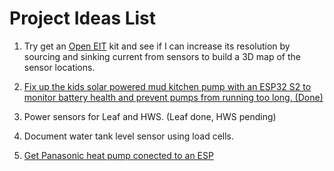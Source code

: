 # Project Ideas List

1. Try get an [Open EIT](https://www.opensourceimaging.org/project/open-eit-electrical-impedance-tomography/) kit and see if I can increase its resolution by sourcing and sinking current from sensors to build a 3D map of the sensor locations.

2. [Fix up the kids solar powered mud kitchen pump with an ESP32 S2 to monitor battery health and prevent pumps from running too long. (Done)](https://github.com/leon-v/ESPHome-Basic-Solar-Powered-Mud-Kitchen)

3. Power sensors for Leaf and HWS. (Leaf done, HWS pending)

4. Document water tank level sensor using load cells.

5. [Get Panasonic heat pump conected to an ESP](https://github.com/leon-v/Panasonic-CN-CNT-ESPHome)
